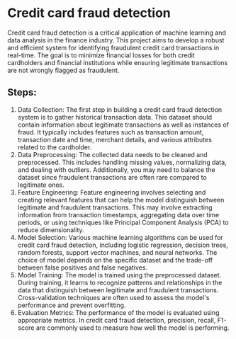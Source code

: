 # Credit card fraud detection
Credit card fraud detection is a critical application of machine learning and data analysis in the finance industry. This project aims to develop a robust and efficient system for identifying fraudulent credit card transactions in real-time. The goal is to minimize financial losses for both credit cardholders and financial institutions while ensuring legitimate transactions are not wrongly flagged as fraudulent.
## Steps:
1.	Data Collection: The first step in building a credit card fraud detection system is to gather historical transaction data. This dataset should contain information about legitimate transactions as well as instances of fraud. It typically includes features such as transaction amount, transaction date and time, merchant details, and various attributes related to the cardholder.
2.	Data Preprocessing: The collected data needs to be cleaned and preprocessed. This includes handling missing values, normalizing data, and dealing with outliers. Additionally, you may need to balance the dataset since fraudulent transactions are often rare compared to legitimate ones.
3.	Feature Engineering: Feature engineering involves selecting and creating relevant features that can help the model distinguish between legitimate and fraudulent transactions. This may involve extracting information from transaction timestamps, aggregating data over time periods, or using techniques like Principal Component Analysis (PCA) to reduce dimensionality.
4.	Model Selection: Various machine learning algorithms can be used for credit card fraud detection, including logistic regression, decision trees, random forests, support vector machines, and neural networks. The choice of model depends on the specific dataset and the trade-off between false positives and false negatives.
5.	Model Training: The model is trained using the preprocessed dataset. During training, it learns to recognize patterns and relationships in the data that distinguish between legitimate and fraudulent transactions. Cross-validation techniques are often used to assess the model's performance and prevent overfitting.
6.	Evaluation Metrics: The performance of the model is evaluated using appropriate metrics. In credit card fraud detection, precision, recall, F1-score are commonly used to measure how well the model is performing.
